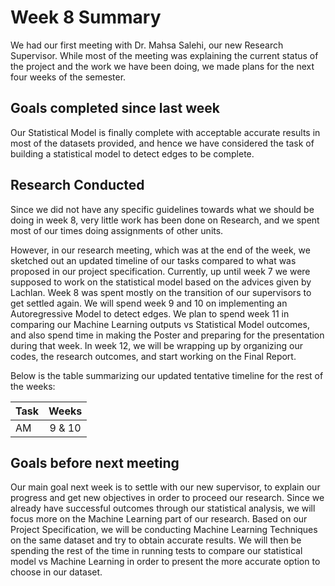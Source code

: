 # Week 8 Summary
We had our first meeting with Dr. Mahsa Salehi, our new Research Supervisor. While most of the meeting was explaining the current status of the project and the work we have been doing, we made plans for the next four weeks of the semester.

## Goals completed since last week
Our Statistical Model is finally complete with acceptable accurate results in most of the datasets provided, and hence we have considered the task of building a statistical model to detect edges to be complete.

## Research Conducted
Since we did not have any specific guidelines towards what we should be doing in week 8, very little work has been done on Research, and we spent most of our times doing assignments of other units. 

However, in our research meeting, which was at the end of the week, we sketched out an updated timeline of our tasks compared to what was proposed in our project specification. Currently, up until week 7 we were supposed to work on the statistical model based on the advices given by Lachlan. Week 8 was spent mostly on the transition of our supervisors to get settled again. We will spend week 9 and 10 on implementing an Autoregressive Model to detect edges. We plan to spend week 11 in comparing our Machine Learning outputs vs Statistical Model outcomes, and also spend time in making the Poster and preparing for the presentation during that week. In week 12, we will be wrapping up by organizing our codes, the research outcomes, and start working on the Final Report. 

Below is the table summarizing our updated tentative timeline for the rest of the weeks:

| Task          | Weeks           |
| ------------- |:-------------:|
| AM            | 9 & 10        |


## Goals before next meeting
Our main goal next week is to settle with our new supervisor, to explain our progress and get new objectives in order to proceed our research. Since we already have successful outcomes through our statistical analysis, we will focus more on the Machine Learning part of our research. Based on our Project Specification, we will be conducting Machine Learning Techniques on the same dataset and try to obtain accurate results. We will then be spending the rest of the time in running tests to compare our statistical model vs Machine Learning in order to present the more accurate option to choose in our dataset.
